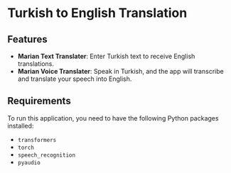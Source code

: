# Turkish to English Translation

## Features
- **Marian Text Translater**: Enter Turkish text to receive English translations.
- **Marian Voice Translater**: Speak in Turkish, and the app will transcribe and translate your speech into English.

## Requirements
To run this application, you need to have the following Python packages installed:
- `transformers`
- `torch`
- `speech_recognition`
- `pyaudio`
